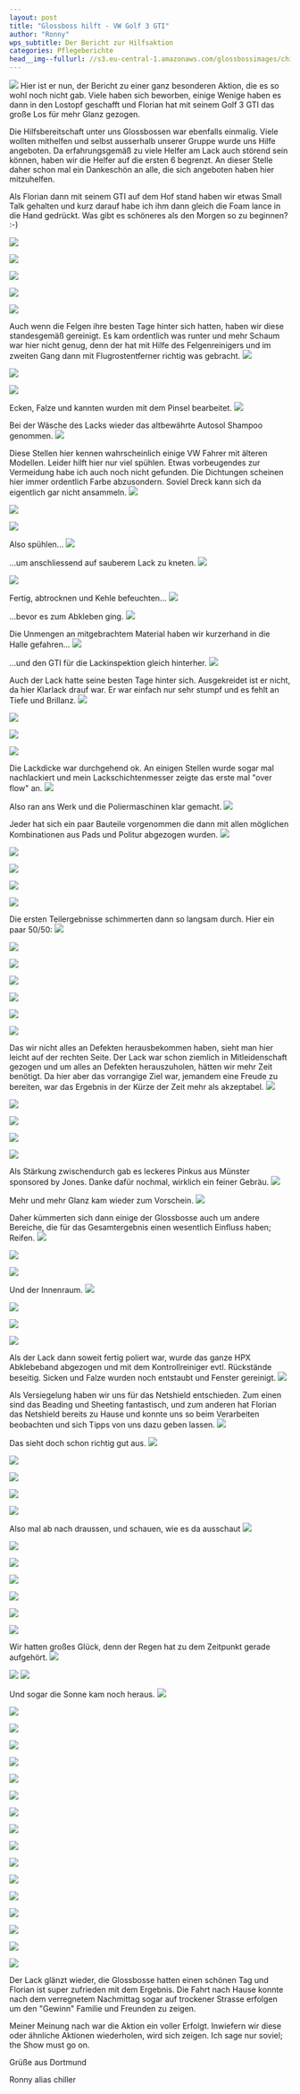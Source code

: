 ```yaml
---
layout: post
title: "Glossboss hilft - VW Golf 3 GTI"
author: "Ronny"
wps_subtitle: Der Bericht zur Hilfsaktion
categories: Pflegeberichte
head__img--fullurl: //s3.eu-central-1.amazonaws.com/glossbossimages/chiller/Glossboss_hilft_Bericht/Golf3GTI24.jpg
---
```

![](//s3.eu-central-1.amazonaws.com/glossbossimages/chiller/Glossboss_hilft_Bericht/glossbosshilft_banner.png)
Hier ist er nun, der Bericht zu einer ganz besonderen Aktion, die es so wohl noch nicht gab. Viele haben sich beworben, einige Wenige haben es dann in den Lostopf geschafft und Florian hat mit seinem Golf 3 GTI das große Los für mehr Glanz gezogen. 

Die Hilfsbereitschaft unter uns Glossbossen war ebenfalls einmalig.
Viele wollten mithelfen und selbst ausserhalb unserer Gruppe wurde uns Hilfe angeboten. Da erfahrungsgemäß zu viele Helfer am Lack auch störend sein können, haben wir die Helfer auf die ersten 6 begrenzt. An dieser Stelle daher schon mal ein Dankeschön an alle, die sich angeboten haben hier mitzuhelfen.

Als Florian dann mit seinem GTI auf dem Hof stand haben wir etwas Small Talk gehalten und kurz darauf habe ich ihm dann gleich die Foam lance in die Hand gedrückt. Was gibt es schöneres als den Morgen so zu beginnen? :-)

![](//s3.eu-central-1.amazonaws.com/glossbossimages/chiller/Glossboss_hilft_Bericht/Golf3GTI01.jpg)


![](//s3.eu-central-1.amazonaws.com/glossbossimages/chiller/Glossboss_hilft_Bericht/Golf3GTI02.jpg)


![](//s3.eu-central-1.amazonaws.com/glossbossimages/chiller/Glossboss_hilft_Bericht/Golf3GTI03.jpg)


![](//s3.eu-central-1.amazonaws.com/glossbossimages/chiller/Glossboss_hilft_Bericht/Golf3GTI04.jpg)


![](//s3.eu-central-1.amazonaws.com/glossbossimages/chiller/Glossboss_hilft_Bericht/Golf3GTI05.jpg)


Auch wenn die Felgen ihre besten Tage hinter sich hatten, haben wir diese standesgemäß gereinigt. Es kam ordentlich was runter und mehr Schaum war hier nicht genug, denn der hat mit Hilfe des Felgenreinigers und im zweiten Gang dann mit Flugrostentferner richtig was gebracht.
![](//s3.eu-central-1.amazonaws.com/glossbossimages/chiller/Glossboss_hilft_Bericht/Golf3GTI08.jpg)

![](//s3.eu-central-1.amazonaws.com/glossbossimages/chiller/Glossboss_hilft_Bericht/JonesGolf3GTI02.jpg)

![](//s3.eu-central-1.amazonaws.com/glossbossimages/chiller/Glossboss_hilft_Bericht/Golf3GTI09.jpg)

Ecken, Falze und kannten wurden mit dem Pinsel bearbeitet.
![](//s3.eu-central-1.amazonaws.com/glossbossimages/chiller/Glossboss_hilft_Bericht/JonesGolf3GTI01.jpg)

Bei der Wäsche des Lacks wieder das altbewährte Autosol Shampoo genommen.
![](//s3.eu-central-1.amazonaws.com/glossbossimages/chiller/Glossboss_hilft_Bericht/JonesGolf3GTI03.jpg)

Diese Stellen hier kennen wahrscheinlich einige VW Fahrer mit älteren Modellen. Leider hilft hier nur viel spühlen. Etwas vorbeugendes zur Vermeidung habe ich auch noch nicht gefunden. Die Dichtungen scheinen hier immer ordentlich Farbe abzusondern. Soviel Dreck kann sich da eigentlich gar nicht ansammeln.
![](//s3.eu-central-1.amazonaws.com/glossbossimages/chiller/Glossboss_hilft_Bericht/JonesGolf3GTI04.jpg)

![](//s3.eu-central-1.amazonaws.com/glossbossimages/chiller/Glossboss_hilft_Bericht/JonesGolf3GTI05.jpg)

![](//s3.eu-central-1.amazonaws.com/glossbossimages/chiller/Glossboss_hilft_Bericht/JonesGolf3GTI07.jpg)

Also spühlen...
![](//s3.eu-central-1.amazonaws.com/glossbossimages/chiller/Glossboss_hilft_Bericht/JonesGolf3GTI08.jpg)

...um anschliessend auf sauberem Lack zu kneten.
![](//s3.eu-central-1.amazonaws.com/glossbossimages/chiller/Glossboss_hilft_Bericht/JonesGolf3GTI09.jpg)


![](//s3.eu-central-1.amazonaws.com/glossbossimages/chiller/Glossboss_hilft_Bericht/JonesGolf3GTI10.jpg)

Fertig, abtrocknen und Kehle befeuchten...
![](//s3.eu-central-1.amazonaws.com/glossbossimages/chiller/Glossboss_hilft_Bericht/JonesGolf3GTI11.jpg)

...bevor es zum Abkleben ging. 
![](//s3.eu-central-1.amazonaws.com/glossbossimages/chiller/Glossboss_hilft_Bericht/JonesGolf3GTI14.jpg)

Die Unmengen an mitgebrachtem Material haben wir kurzerhand in die Halle gefahren...
![](//s3.eu-central-1.amazonaws.com/glossbossimages/chiller/Glossboss_hilft_Bericht/JonesGolf3GTI13.jpg)

...und den GTI für die Lackinspektion gleich hinterher.
![](//s3.eu-central-1.amazonaws.com/glossbossimages/chiller/Glossboss_hilft_Bericht/JonesGolf3GTI16.jpg)

Auch der Lack hatte seine besten Tage hinter sich. Ausgekreidet ist er nicht, da hier Klarlack drauf war. Er war einfach nur sehr stumpf und es fehlt an Tiefe und Brillanz.
![](//s3.eu-central-1.amazonaws.com/glossbossimages/chiller/Glossboss_hilft_Bericht/JonesGolf3GTI17.jpg)


![](//s3.eu-central-1.amazonaws.com/glossbossimages/chiller/Glossboss_hilft_Bericht/JonesGolf3GTI18.jpg)


![](//s3.eu-central-1.amazonaws.com/glossbossimages/chiller/Glossboss_hilft_Bericht/JonesGolf3GTI19.jpg)


![](//s3.eu-central-1.amazonaws.com/glossbossimages/chiller/Glossboss_hilft_Bericht/JonesGolf3GTI20.jpg)

Die Lackdicke war durchgehend ok. An einigen Stellen wurde sogar mal nachlackiert und mein Lackschichtenmesser zeigte das erste mal "over flow" an.
![](//s3.eu-central-1.amazonaws.com/glossbossimages/chiller/Glossboss_hilft_Bericht/JonesGolf3GTI43.jpg)

Also ran ans Werk und die Poliermaschinen klar gemacht.
![](//s3.eu-central-1.amazonaws.com/glossbossimages/chiller/Glossboss_hilft_Bericht/JonesGolf3GTI28.jpg)

Jeder hat sich ein paar Bauteile vorgenommen die dann mit allen möglichen Kombinationen aus Pads und Politur abgezogen wurden.
![](//s3.eu-central-1.amazonaws.com/glossbossimages/chiller/Glossboss_hilft_Bericht/JonesGolf3GTI30.jpg)

![](//s3.eu-central-1.amazonaws.com/glossbossimages/chiller/Glossboss_hilft_Bericht/JonesGolf3GTI32.jpg)

![](//s3.eu-central-1.amazonaws.com/glossbossimages/chiller/Glossboss_hilft_Bericht/JonesGolf3GTI33.jpg)

![](//s3.eu-central-1.amazonaws.com/glossbossimages/chiller/Glossboss_hilft_Bericht/JonesGolf3GTI35.jpg)

![](//s3.eu-central-1.amazonaws.com/glossbossimages/chiller/Glossboss_hilft_Bericht/JonesGolf3GTI36.jpg)

Die ersten Teilergebnisse schimmerten dann so langsam durch. Hier ein paar 50/50:
![](//s3.eu-central-1.amazonaws.com/glossbossimages/chiller/Glossboss_hilft_Bericht/Golf3GTI10.jpg)

![](//s3.eu-central-1.amazonaws.com/glossbossimages/chiller/Glossboss_hilft_Bericht/Golf3GTI11.jpg)

![](//s3.eu-central-1.amazonaws.com/glossbossimages/chiller/Glossboss_hilft_Bericht/Golf3GTI13.jpg)

![](//s3.eu-central-1.amazonaws.com/glossbossimages/chiller/Glossboss_hilft_Bericht/JonesGolf3GTI24.jpg)

![](//s3.eu-central-1.amazonaws.com/glossbossimages/chiller/Glossboss_hilft_Bericht/JonesGolf3GTI51.jpg)

![](//s3.eu-central-1.amazonaws.com/glossbossimages/chiller/Glossboss_hilft_Bericht/JonesGolf3GTI25.jpg)

![](//s3.eu-central-1.amazonaws.com/glossbossimages/chiller/Glossboss_hilft_Bericht/JonesGolf3GTI26.jpg)

Das wir nicht alles an Defekten herausbekommen haben, sieht man hier leicht auf der rechten Seite. Der Lack war schon ziemlich in Mitleidenschaft gezogen und um alles an Defekten herauszuholen, hätten wir mehr Zeit benötigt. Da hier aber das vorrangige Ziel war, jemandem eine Freude zu bereiten, war das Ergebnis in der Kürze der Zeit mehr als akzeptabel.
![](//s3.eu-central-1.amazonaws.com/glossbossimages/chiller/Glossboss_hilft_Bericht/JonesGolf3GTI27.jpg)

![](//s3.eu-central-1.amazonaws.com/glossbossimages/chiller/Glossboss_hilft_Bericht/JonesGolf3GTI39.jpg)

![](//s3.eu-central-1.amazonaws.com/glossbossimages/chiller/Glossboss_hilft_Bericht/JonesGolf3GTI40.jpg)

![](//s3.eu-central-1.amazonaws.com/glossbossimages/chiller/Glossboss_hilft_Bericht/JonesGolf3GTI41.jpg)

![](//s3.eu-central-1.amazonaws.com/glossbossimages/chiller/Glossboss_hilft_Bericht/JonesGolf3GTI44.jpg)

Als Stärkung zwischendurch gab es leckeres Pinkus aus Münster sponsored by Jones. Danke dafür nochmal, wirklich ein feiner Gebräu.
![](//s3.eu-central-1.amazonaws.com/glossbossimages/chiller/Glossboss_hilft_Bericht/JonesGolf3GTI45.jpg)

Mehr und mehr Glanz kam wieder zum Vorschein.
![](//s3.eu-central-1.amazonaws.com/glossbossimages/chiller/Glossboss_hilft_Bericht/JonesGolf3GTI37.jpg)

Daher kümmerten sich dann einige der Glossbosse auch um andere Bereiche, die für das Gesamtergebnis einen wesentlich Einfluss haben; Reifen.
![](//s3.eu-central-1.amazonaws.com/glossbossimages/chiller/Glossboss_hilft_Bericht/JonesGolf3GTI21.jpg)

![](//s3.eu-central-1.amazonaws.com/glossbossimages/chiller/Glossboss_hilft_Bericht/JonesGolf3GTI22.jpg)

![](//s3.eu-central-1.amazonaws.com/glossbossimages/chiller/Glossboss_hilft_Bericht/JonesGolf3GTI23.jpg)

Und der Innenraum.
![](//s3.eu-central-1.amazonaws.com/glossbossimages/chiller/Glossboss_hilft_Bericht/JonesGolf3GTI46.jpg)

![](//s3.eu-central-1.amazonaws.com/glossbossimages/chiller/Glossboss_hilft_Bericht/JonesGolf3GTI48.jpg)

![](//s3.eu-central-1.amazonaws.com/glossbossimages/chiller/Glossboss_hilft_Bericht/JonesGolf3GTI50.jpg)

![](//s3.eu-central-1.amazonaws.com/glossbossimages/chiller/Glossboss_hilft_Bericht/JonesGolf3GTI52.jpg)

Als der Lack dann soweit fertig poliert war, wurde das ganze HPX Abklebeband abgezogen und mit dem Kontrollreiniger evtl. Rückstände beseitig. Sicken und Falze wurden noch entstaubt und Fenster gereinigt.
![](//s3.eu-central-1.amazonaws.com/glossbossimages/chiller/Glossboss_hilft_Bericht/Golf3GTI15.jpg)

Als Versiegelung haben wir uns für das Netshield entschieden. Zum einen sind das Beading und Sheeting fantastisch, und zum anderen hat Florian das Netshield bereits zu Hause und konnte uns so beim Verarbeiten beobachten und sich Tipps von uns dazu geben lassen.
![](//s3.eu-central-1.amazonaws.com/glossbossimages/chiller/Glossboss_hilft_Bericht/Golf3GTI16.jpg)

Das sieht doch schon richtig gut aus.
![](//s3.eu-central-1.amazonaws.com/glossbossimages/chiller/Glossboss_hilft_Bericht/Golf3GTI17.jpg)

![](//s3.eu-central-1.amazonaws.com/glossbossimages/chiller/Glossboss_hilft_Bericht/Golf3GTI18.jpg)

![](//s3.eu-central-1.amazonaws.com/glossbossimages/chiller/Glossboss_hilft_Bericht/Golf3GTI19.jpg)

![](//s3.eu-central-1.amazonaws.com/glossbossimages/chiller/Glossboss_hilft_Bericht/Golf3GTI21.jpg)

![](//s3.eu-central-1.amazonaws.com/glossbossimages/chiller/Glossboss_hilft_Bericht/Golf3GTI22.jpg)

Also mal ab nach draussen, und schauen, wie es da ausschaut
![](//s3.eu-central-1.amazonaws.com/glossbossimages/chiller/Glossboss_hilft_Bericht/Golf3GTI23.jpg)

![](//s3.eu-central-1.amazonaws.com/glossbossimages/chiller/Glossboss_hilft_Bericht/Golf3GTI24.jpg)

![](//s3.eu-central-1.amazonaws.com/glossbossimages/chiller/Glossboss_hilft_Bericht/JonesGolf3GTI58.jpg)

![](//s3.eu-central-1.amazonaws.com/glossbossimages/chiller/Glossboss_hilft_Bericht/JonesGolf3GTI59.jpg)

![](//s3.eu-central-1.amazonaws.com/glossbossimages/chiller/Glossboss_hilft_Bericht/JonesGolf3GTI60.jpg)

![](//s3.eu-central-1.amazonaws.com/glossbossimages/chiller/Glossboss_hilft_Bericht/JonesGolf3GTI61.jpg)

![](//s3.eu-central-1.amazonaws.com/glossbossimages/chiller/Glossboss_hilft_Bericht/JonesGolf3GTI62.jpg)

Wir hatten großes Glück, denn der Regen hat zu dem Zeitpunkt gerade aufgehört.
![](//s3.eu-central-1.amazonaws.com/glossbossimages/chiller/Glossboss_hilft_Bericht/JonesGolf3GTI63.jpg)

![](//s3.eu-central-1.amazonaws.com/glossbossimages/chiller/Glossboss_hilft_Bericht/JonesGolf3GTI64.jpg)
![](//s3.eu-central-1.amazonaws.com/glossbossimages/chiller/Glossboss_hilft_Bericht/Golf3GTI25.jpg)

Und sogar die Sonne kam noch heraus.
![](//s3.eu-central-1.amazonaws.com/glossbossimages/chiller/Glossboss_hilft_Bericht/Golf3GTI26.jpg)

![](//s3.eu-central-1.amazonaws.com/glossbossimages/chiller/Glossboss_hilft_Bericht/JonesGolf3GTI65.jpg)

![](//s3.eu-central-1.amazonaws.com/glossbossimages/chiller/Glossboss_hilft_Bericht/JonesGolf3GTI66.jpg)

![](//s3.eu-central-1.amazonaws.com/glossbossimages/chiller/Glossboss_hilft_Bericht/JonesGolf3GTI67.jpg)

![](//s3.eu-central-1.amazonaws.com/glossbossimages/chiller/Glossboss_hilft_Bericht/JonesGolf3GTI68.jpg)

![](//s3.eu-central-1.amazonaws.com/glossbossimages/chiller/Glossboss_hilft_Bericht/JonesGolf3GTI69.jpg)

![](//s3.eu-central-1.amazonaws.com/glossbossimages/chiller/Glossboss_hilft_Bericht/Golf3GTI27.jpg)

![](//s3.eu-central-1.amazonaws.com/glossbossimages/chiller/Glossboss_hilft_Bericht/Golf3GTI28.jpg)

![](//s3.eu-central-1.amazonaws.com/glossbossimages/chiller/Glossboss_hilft_Bericht/Golf3GTI29.jpg)

![](//s3.eu-central-1.amazonaws.com/glossbossimages/chiller/Glossboss_hilft_Bericht/Golf3GTI30.jpg)

![](//s3.eu-central-1.amazonaws.com/glossbossimages/chiller/Glossboss_hilft_Bericht/JonesGolf3GTI70.jpg)

![](//s3.eu-central-1.amazonaws.com/glossbossimages/chiller/Glossboss_hilft_Bericht/JonesGolf3GTI71.jpg)

![](//s3.eu-central-1.amazonaws.com/glossbossimages/chiller/Glossboss_hilft_Bericht/JonesGolf3GTI73.jpg)

![](//s3.eu-central-1.amazonaws.com/glossbossimages/chiller/Glossboss_hilft_Bericht/JonesGolf3GTI74.jpg)

![](//s3.eu-central-1.amazonaws.com/glossbossimages/chiller/Glossboss_hilft_Bericht/JonesGolf3GTI75.jpg)

![](//s3.eu-central-1.amazonaws.com/glossbossimages/chiller/Glossboss_hilft_Bericht/Golf3GTI31.jpg)

![](//s3.eu-central-1.amazonaws.com/glossbossimages/chiller/Glossboss_hilft_Bericht/JonesGolf3GTI77.jpg)

Der Lack glänzt wieder, die Glossbosse hatten einen schönen Tag und Florian ist super zufrieden mit dem Ergebnis. Die Fahrt nach Hause konnte nach dem verregnetem Nachmittag sogar auf trockener Strasse erfolgen um den "Gewinn" Familie und Freunden zu zeigen. 

Meiner Meinung nach war die Aktion ein voller Erfolgt. Inwiefern wir diese oder ähnliche Aktionen wiederholen, wird sich zeigen. Ich sage nur soviel; the Show must go on.


Grüße aus Dortmund

Ronny alias chiller

